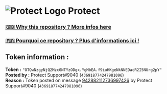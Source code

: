# ![Protect Logo](https://i.imgur.com/5ovpCPg.png) Protect

### [🇬🇧 Why this repository ? More infos here](https://github.com/protect-github-bot/token-reset/blob/main/README.md)

### [🇫🇷 Pourquoi ce repository ? Plus d'informations ici !](https://github.com/protect-github-bot/token-reset/blob/main/FR_README.md)

## Token information :
**Token :** `"OTQwNzgyNjQ2Mzc0NTYzODgx.YgMbEA.f9iuHKgeNkNNEDacR2I5NUrg2pY"`\
**Posted by :** Protect Support#9040 (`436918774247981096`)\
**Reason :** Token posted on message [942882112736997426](https://discord.com/channels/835179952500113459/854024243414564924/942882112736997426) by Protect Support#9040 (`436918774247981096`)